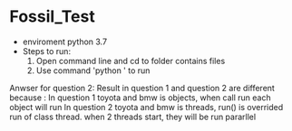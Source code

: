 # Fossil_Test
- enviroment python 3.7
- Steps to run: 
  1) Open command line and cd to folder contains files
  2) Use command 'python <filename>' to run
  
Anwser for question 2:
Result in question 1 and question 2 are different because :
In question 1 toyota and bmw is objects, when call run each object will run
In question 2 toyota and bmw is threads, run() is overrided run of class thread. when 2 threads start, they will be run pararllel
